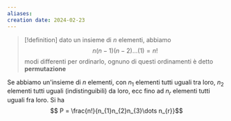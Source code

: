 ```yaml
---
aliases: 
creation date: 2024-02-23
---
```


>[!definition]
>dato un insieme di $n$ elementi, abbiamo
>$$n(n-1)(n-2)\dots(1) = n!$$
>modi differenti per ordinarlo, ognuno di questi ordinamenti è detto **permutazione**


Se abbiamo un'insieme di $n$ elementi, con $n_{1}$  elementi tutti uguali tra loro, $n_{2}$ elementi tutti uguali (indistinguibili) da loro, ecc fino ad $n_{r}$ elementi tutti uguali fra loro. Si ha
$$ P = \frac{n!}{n_{1}n_{2}n_{3}\dots n_{r}}$$
